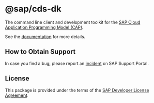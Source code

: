 # @sap/cds-dk

The command line client and development toolkit for the [SAP Cloud Application Programming Model (CAP)](https://cap.cloud.sap/).

See the [documentation](https://cap.cloud.sap/docs/get-started/) for more details.

## How to Obtain Support

In case you find a bug, please report an [incident](https://cap.cloud.sap/docs/resources/#reporting-incidents) on SAP Support Portal.

## License

This package is provided under the terms of the [SAP Developer License Agreement](https://tools.hana.ondemand.com/developer-license-3_1.txt).
